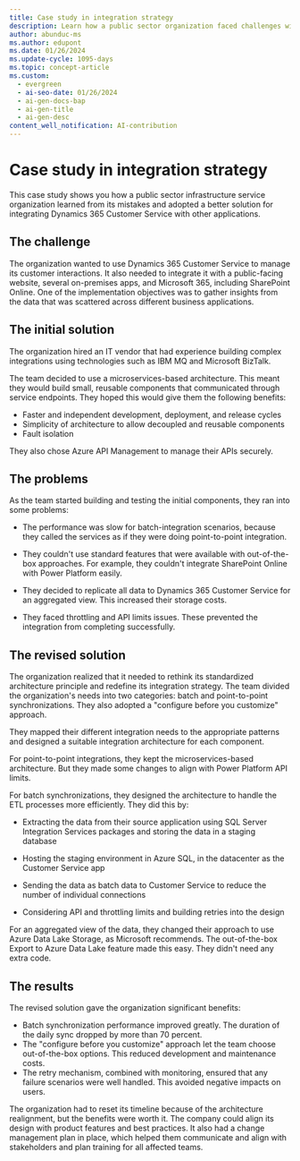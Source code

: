 ```yaml
---
title: Case study in integration strategy
description: Learn how a public sector organization faced challenges with its initial Dynamics 365 integration architecture and how it redesigned its strategy.
author: abunduc-ms
ms.author: edupont
ms.date: 01/26/2024
ms.update-cycle: 1095-days
ms.topic: concept-article
ms.custom:
  - evergreen
  - ai-seo-date: 01/26/2024
  - ai-gen-docs-bap
  - ai-gen-title
  - ai-gen-desc
content_well_notification: AI-contribution
---
```


# Case study in integration strategy

This case study shows you how a public sector infrastructure service organization learned from its mistakes and adopted a better solution for integrating Dynamics 365 Customer Service with other applications.

## The challenge

The organization wanted to use Dynamics 365 Customer Service to manage its customer interactions. It also needed to integrate it with a public-facing website, several on-premises apps, and Microsoft 365, including SharePoint Online. One of the implementation objectives was to gather insights from the data that was scattered across different business applications.

## The initial solution

The organization hired an IT vendor that had experience building complex integrations using technologies such as IBM MQ and Microsoft BizTalk.

The team decided to use a microservices-based architecture. This meant they would build small, reusable components that communicated through service endpoints. They hoped this would give them the following benefits:

- Faster and independent development, deployment, and release cycles
- Simplicity of architecture to allow decoupled and reusable components
- Fault isolation

They also chose Azure API Management to manage their APIs securely.

## The problems

As the team started building and testing the initial components, they ran into some problems:

- The performance was slow for batch-integration scenarios, because they called the services as if they were doing point-to-point integration.

- They couldn't use standard features that were available with out-of-the-box approaches. For example, they couldn't integrate SharePoint Online with Power Platform easily.

- They decided to replicate all data to Dynamics 365 Customer Service for an aggregated view. This increased their storage costs.

- They faced throttling and API limits issues. These prevented the integration from completing successfully.

## The revised solution

The organization realized that it needed to rethink its standardized architecture principle and redefine its integration strategy. The team divided the organization's needs into two categories: batch and point-to-point synchronizations. They also adopted a "configure before you customize" approach.

They mapped their different integration needs to the appropriate patterns and designed a suitable integration architecture for each component.

For point-to-point integrations, they kept the microservices-based architecture. But they made some changes to align with Power Platform API limits.

For batch synchronizations, they designed the architecture to handle the ETL processes more efficiently. They did this by:

- Extracting the data from their source application using SQL Server Integration Services packages and storing the data in a staging database

- Hosting the staging environment in Azure SQL, in the datacenter as the Customer Service app

- Sending the data as batch data to Customer Service to reduce the number of individual connections

- Considering API and throttling limits and building retries into the design

For an aggregated view of the data, they changed their approach to use Azure Data Lake Storage, as Microsoft recommends. The out-of-the-box Export to Azure Data Lake feature made this easy. They didn't need any extra code.

## The results

The revised solution gave the organization significant benefits:

- Batch synchronization performance improved greatly. The duration of the daily sync dropped by more than 70 percent.
- The "configure before you customize" approach let the team choose out-of-the-box options. This reduced development and maintenance costs.
- The retry mechanism, combined with monitoring, ensured that any failure scenarios were well handled. This avoided negative impacts on users.

The organization had to reset its timeline because of the architecture realignment, but the benefits were worth it. The company could align its design with product features and best practices. It also had a change management plan in place, which helped them communicate and align with stakeholders and plan training for all affected teams.
